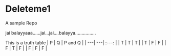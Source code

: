 # Deleteme1
A sample Repo

jai balayyaaa......jai...jai....balayya................

This is a truth table
| P | Q | P and Q |
| ---| ---| :---: |
| T | T | T |
| T | F | F |
| F | T | F |
| F | F | F |